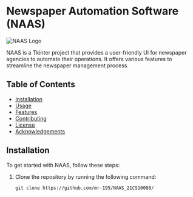 # Newspaper Automation Software (NAAS)

![NAAS Logo](https://github.com/mr-195/NAAS_21CS10088/blob/main/logo.png)

NAAS is a Tkinter project that provides a user-friendly UI for newspaper agencies to automate their operations. It offers various features to streamline the newspaper management process.

## Table of Contents
- [Installation](#installation)
- [Usage](#usage)
- [Features](#features)
- [Contributing](#contributing)
- [License](#license)
- [Acknowledgements](#acknowledgements)

## Installation

To get started with NAAS, follow these steps:

1. Clone the repository by running the following command:

   ```shell
   git clone https://github.com/mr-195/NAAS_21CS10088/
